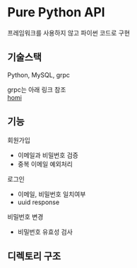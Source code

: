 # Pure Python API
프레임워크를 사용하지 않고 파이썬 코드로 구현

## 기술스택
Python, MySQL, grpc
<br>

grpc는 아래 링크 참조
<br>
[homi](https://github.com/spaceone-dev/homi)

## 기능
회원가입
- 이메일과 비밀번호 검증
- 중복 이메일 예외처리

로그인
- 이메일, 비밀번호 일치여부
- uuid response

비밀번호 변경
- 비밀번호 유효성 검사

## 디렉토리 구조

